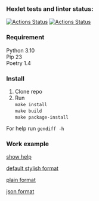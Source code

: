 ### Hexlet tests and linter status:
[![Actions Status](https://github.com/Oleg-Chaiko/python-project-50/actions/workflows/hexlet-check.yml/badge.svg)](https://github.com/Oleg-Chaiko/python-project-50/actions)
[![Actions Status](https://github.com/Oleg-Chaiko/python-project-50/workflows/main_ci/badge.svg)](https://github.com/Oleg-Chaiko/python-project-50/actions)

### Requirement

Python 3.10  
Pip 23  
Poetry 1.4

### Install

1. Clone repo
2. Run  
   `make install`  
   `make build`  
   `make package-install`

For help run `gendiff -h`

### Work example
[show help](https://asciinema.org/a/OQZfQ0Mgv04fJZsXZpkrLkFGm)

[default stylish format](https://asciinema.org/a/O5BeCQYN216rjqPZQd4xa1qwT)

[plain format](https://asciinema.org/a/ghozszNcIMNCthaAHYoyN1R64)

[json format](https://asciinema.org/a/FKCzp6MqXtMNyJ6ZixNxHLW6K)